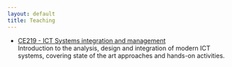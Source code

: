 ```yaml
---
layout: default
title: Teaching
---
```


*  [CE219 - ICT Systems integration and management](https://www.essex.ac.uk/modules/Default.aspx?coursecode=CE219&year=17)  
   Introduction to the analysis, design and integration of modern ICT systems, covering
   state of the art approaches and hands-on activities.
